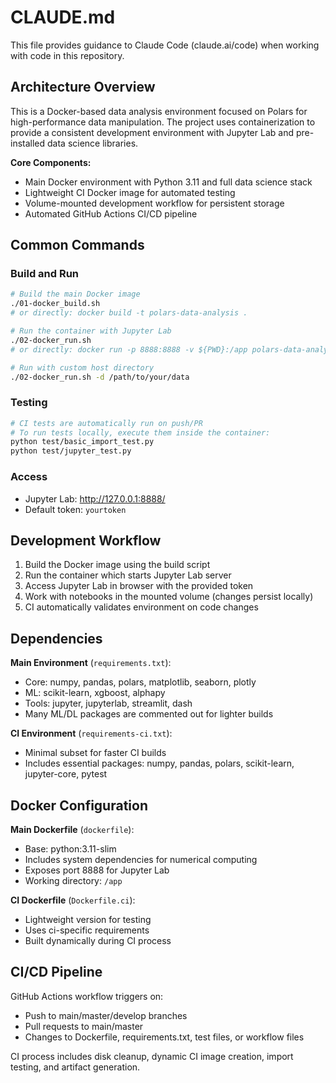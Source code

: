 # CLAUDE.md

This file provides guidance to Claude Code (claude.ai/code) when working with code in this repository.

## Architecture Overview

This is a Docker-based data analysis environment focused on Polars for high-performance data manipulation. The project uses containerization to provide a consistent development environment with Jupyter Lab and pre-installed data science libraries.

**Core Components:**
- Main Docker environment with Python 3.11 and full data science stack
- Lightweight CI Docker image for automated testing
- Volume-mounted development workflow for persistent storage
- Automated GitHub Actions CI/CD pipeline

## Common Commands

### Build and Run
```bash
# Build the main Docker image
./01-docker_build.sh
# or directly: docker build -t polars-data-analysis .

# Run the container with Jupyter Lab
./02-docker_run.sh
# or directly: docker run -p 8888:8888 -v ${PWD}:/app polars-data-analysis

# Run with custom host directory
./02-docker_run.sh -d /path/to/your/data
```

### Testing
```bash
# CI tests are automatically run on push/PR
# To run tests locally, execute them inside the container:
python test/basic_import_test.py
python test/jupyter_test.py
```

### Access
- Jupyter Lab: http://127.0.0.1:8888/
- Default token: `yourtoken`

## Development Workflow

1. Build the Docker image using the build script
2. Run the container which starts Jupyter Lab server
3. Access Jupyter Lab in browser with the provided token
4. Work with notebooks in the mounted volume (changes persist locally)
5. CI automatically validates environment on code changes

## Dependencies

**Main Environment** (`requirements.txt`):
- Core: numpy, pandas, polars, matplotlib, seaborn, plotly
- ML: scikit-learn, xgboost, alphapy
- Tools: jupyter, jupyterlab, streamlit, dash
- Many ML/DL packages are commented out for lighter builds

**CI Environment** (`requirements-ci.txt`):
- Minimal subset for faster CI builds
- Includes essential packages: numpy, pandas, polars, scikit-learn, jupyter-core, pytest

## Docker Configuration

**Main Dockerfile** (`dockerfile`):
- Base: python:3.11-slim
- Includes system dependencies for numerical computing
- Exposes port 8888 for Jupyter Lab
- Working directory: `/app`

**CI Dockerfile** (`Dockerfile.ci`):
- Lightweight version for testing
- Uses ci-specific requirements
- Built dynamically during CI process

## CI/CD Pipeline

GitHub Actions workflow triggers on:
- Push to main/master/develop branches
- Pull requests to main/master
- Changes to Dockerfile, requirements.txt, test files, or workflow files

CI process includes disk cleanup, dynamic CI image creation, import testing, and artifact generation.